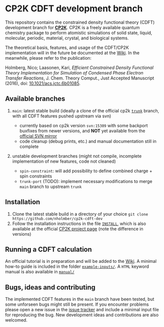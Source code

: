 # CP2K CDFT development branch 
This repository contains the constrained density functional theory (CDFT) development branch for [**CP2K**](https://www.cp2k.org/ "CP2K Project"). CP2K is a freely available quantum chemistry package to perform atomistic simulations of solid state, liquid, molecular, periodic, material, crystal, and biological systems. 

The theoretical basis, features, and usage of the CDFT/CP2K implementation will in the future be documented at the [Wiki](https://github.com/nholmber/cp2k-cdft-dev/wiki). In the meanwhile, please refer to the publication: 

Holmberg, Nico; Laasonen, Kari, *Efficient Constrained Density Functional Theory Implementation for Simulation of Condensed Phase Electron Transfer Reactions*, J. Chem. Theory Comput., Just Accepted Manuscript (2016), doi: [10.1021/acs.jctc.6b01085](https://dx.doi.org/10.1021/acs.jctc.6b01085 "Online Version of Publication").


## Available branches

1. `main`: latest stable build (ideally a clone of the official cp2k [`trunk`](https://github.com/cp2k/cp2k) branch, with all CDFT features pushed upstream via svn) 
	* currently based on cp2k version `svn:15309` with some backport buxfixes from newer versions, and **NOT** yet available from the [official SVN mirror]("https://sourceforge.net/projects/cp2k/?source=navbar")  
	* code cleanup (debug prints, etc.) and manual documentation still in complete 

2. unstable development branches (might not compile, incomplete implementation of new features, code not cleaned) 
	* `spin-constraint`: will add possibility to define combined charge + spin constraints
	* `trunk-port` (TODO): implement necessary modifications to merge `main` branch to upstream `trunk` 

## Installation

1. Clone the latest stable build in a directory of your choice `git clone https://github.com/nholmber/cp2k-cdft-dev`
2. Follow the installation instructions in the file [`INSTALL`](INSTALL), which is also available at the official [CP2K project page]("https://www.cp2k.org/howto:compile") (note the difference in versions) 

## Running a CDFT calculation

An official tutorial is in preparation and will be added to the [Wiki](https://github.com/nholmber/cp2k-cdft-dev/wiki). A minimal how-to guide is included in the folder [`example-inputs/`](example_inputs/). A `HTML` keyword manual is also available in [`manual/`](manual/)

## Bugs, ideas and contributing

The implemented CDFT features in the `main` branch have been tested, but some unforseen bugs might still be present. If you encounter problems please open a new issue in the [issue tracker](https://github.com/nholmber/cp2k-cdft-dev/issues) and include a minimal input file for reproducing the bug. New development ideas and contributions are also welcomed.


